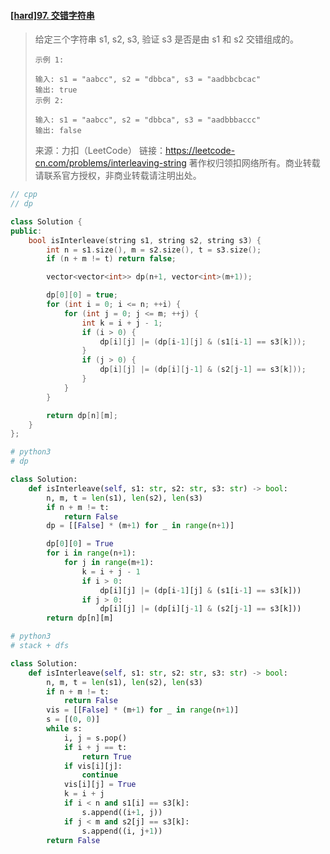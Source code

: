 #### [[hard]97. 交错字符串](https://leetcode-cn.com/problems/interleaving-string/)

> 给定三个字符串 s1, s2, s3, 验证 s3 是否是由 s1 和 s2 交错组成的。
>
> ```shell
> 示例 1:
> 
> 输入: s1 = "aabcc", s2 = "dbbca", s3 = "aadbbcbcac"
> 输出: true
> 示例 2:
> 
> 输入: s1 = "aabcc", s2 = "dbbca", s3 = "aadbbbaccc"
> 输出: false
> ```
>
> 
>
> 来源：力扣（LeetCode）
> 链接：https://leetcode-cn.com/problems/interleaving-string
> 著作权归领扣网络所有。商业转载请联系官方授权，非商业转载请注明出处。



```cpp
// cpp
// dp

class Solution {
public:
    bool isInterleave(string s1, string s2, string s3) {
        int n = s1.size(), m = s2.size(), t = s3.size();
        if (n + m != t) return false;

        vector<vector<int>> dp(n+1, vector<int>(m+1));

        dp[0][0] = true;
        for (int i = 0; i <= n; ++i) {
            for (int j = 0; j <= m; ++j) {
                int k = i + j - 1;
                if (i > 0) {
                    dp[i][j] |= (dp[i-1][j] & (s1[i-1] == s3[k]));
                }
                if (j > 0) {
                    dp[i][j] |= (dp[i][j-1] & (s2[j-1] == s3[k]));
                }
            }
        }

        return dp[n][m];
    }
};
```



```python
# python3
# dp

class Solution:
    def isInterleave(self, s1: str, s2: str, s3: str) -> bool:
        n, m, t = len(s1), len(s2), len(s3)
        if n + m != t:
            return False
        dp = [[False] * (m+1) for _ in range(n+1)]

        dp[0][0] = True
        for i in range(n+1):
            for j in range(m+1):
                k = i + j - 1
                if i > 0:
                    dp[i][j] |= (dp[i-1][j] & (s1[i-1] == s3[k]))
                if j > 0:
                    dp[i][j] |= (dp[i][j-1] & (s2[j-1] == s3[k]))
        return dp[n][m]
```



```python
# python3
# stack + dfs

class Solution:
    def isInterleave(self, s1: str, s2: str, s3: str) -> bool:
        n, m, t = len(s1), len(s2), len(s3)
        if n + m != t:
            return False
        vis = [[False] * (m+1) for _ in range(n+1)]
        s = [(0, 0)]
        while s:
            i, j = s.pop()
            if i + j == t:
                return True
            if vis[i][j]:
                continue
            vis[i][j] = True
            k = i + j
            if i < n and s1[i] == s3[k]:
                s.append((i+1, j))
            if j < m and s2[j] == s3[k]:
                s.append((i, j+1))
        return False 
        
```

